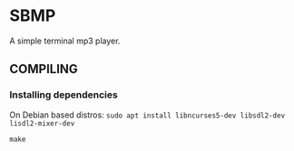 # SBMP
A simple terminal mp3 player.


## COMPILING

### Installing dependencies
On Debian based distros:
`sudo apt install libncurses5-dev libsdl2-dev lisdl2-mixer-dev`

`make`



